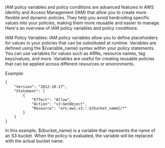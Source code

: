 IAM policy variables and policy conditions are advanced features in AWS Identity and Access Management (IAM) that allow you to create more flexible and dynamic policies. They help you avoid hardcoding specific values into your policies, making them more reusable and easier to manage. Here's an overview of IAM policy variables and policy conditions:

IAM Policy Variables:
IAM policy variables allow you to define placeholders for values in your policies that can be substituted at runtime.
Variables are defined using the ${variable_name} syntax within your policy statements.
You can use variables for values such as ARNs, resource names, tag keys/values, and more.
Variables are useful for creating reusable policies that can be applied across different resources or environments.

Example:

```
{
    "Version": "2012-10-17",
    "Statement": [
        {
            "Effect": "Allow",
            "Action": "s3:GetObject",
            "Resource": "arn:aws:s3:::${bucket_name}/*"
        }
    ]
}

```

In this example, ${bucket_name} is a variable that represents the name of an S3 bucket. When the policy is evaluated, the variable will be replaced with the actual bucket name.

